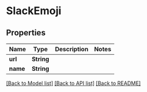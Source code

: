 # SlackEmoji

## Properties

Name | Type | Description | Notes
------------ | ------------- | ------------- | -------------
**url** | **String** |  | 
**name** | **String** |  | 

[[Back to Model list]](../#documentation-for-models) [[Back to API list]](../#documentation-for-api-endpoints) [[Back to README]](../)


